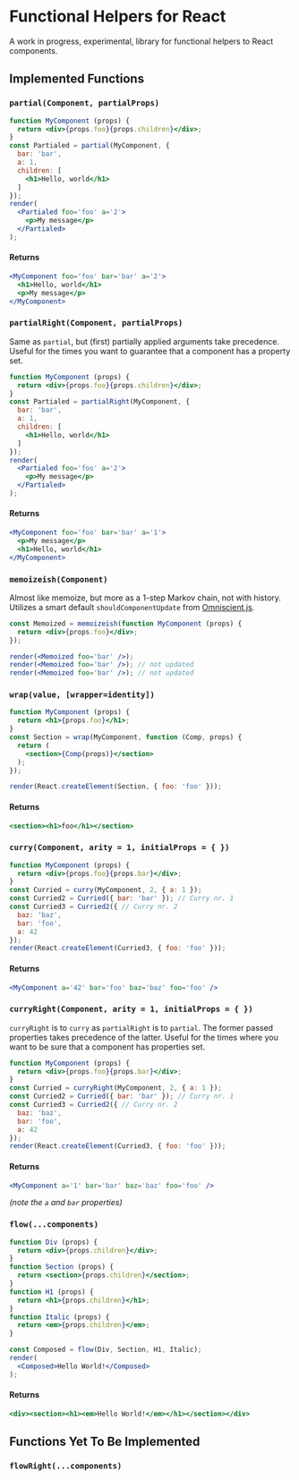 # Functional Helpers for React

A work in progress, experimental, library for functional helpers to React components.

## Implemented Functions

### `partial(Component, partialProps)`

```jsx
function MyComponent (props) {
  return <div>{props.foo}{props.children}</div>;
}
const Partialed = partial(MyComponent, {
  bar: 'bar',
  a: 1,
  children: [
    <h1>Hello, world</h1>
  ]
});
render(
  <Partialed foo='foo' a='2'>
    <p>My message</p>
  </Partialed>
);
```

#### Returns
```jsx
<MyComponent foo='foo' bar='bar' a='2'>
  <h1>Hello, world</h1>
  <p>My message</p>
</MyComponent>
```

### `partialRight(Component, partialProps)`

Same as `partial`, but (first) partially applied arguments take precedence.
Useful for the times you want to guarantee that a component has a property set.

```jsx
function MyComponent (props) {
  return <div>{props.foo}{props.children}</div>;
}
const Partialed = partialRight(MyComponent, {
  bar: 'bar',
  a: 1,
  children: [
    <h1>Hello, world</h1>
  ]
});
render(
  <Partialed foo='foo' a='2'>
    <p>My message</p>
  </Partialed>
);
```

#### Returns
```jsx
<MyComponent foo='foo' bar='bar' a='1'>
  <p>My message</p>
  <h1>Hello, world</h1>
</MyComponent>
```

### `memoizeish(Component)`

Almost like memoize, but more as a 1-step Markov chain, not with history. Utilizes
a smart default `shouldComponentUpdate` from [Omniscient.js](https://github.com/omniscientjs/omniscient).

```jsx
const Memoized = memoizeish(function MyComponent (props) {
  return <div>{props.foo}</div>;
});

render(<Memoized foo='bar' />);
render(<Memoized foo='bar' />); // not updated
render(<Memoized foo='bar' />); // not updated
```

### `wrap(value, [wrapper=identity])`

```jsx
function MyComponent (props) {
  return <h1>{props.foo}</h1>;
}
const Section = wrap(MyComponent, function (Comp, props) {
  return (
    <section>{Comp(props)}</section>
  );
});

render(React.createElement(Section, { foo: 'foo' }));
```

#### Returns
```jsx
<section><h1>foo</h1></section>
```

### `curry(Component, arity = 1, initialProps = { })`

```jsx
function MyComponent (props) {
  return <div>{props.foo}{props.bar}</div>;
}
const Curried = curry(MyComponent, 2, { a: 1 });
const Curried2 = Curried({ bar: 'bar' }); // Curry nr. 1
const Curried3 = Curried2({ // Curry nr. 2
  baz: 'baz',
  bar: 'foo',
  a: 42
});
render(React.createElement(Curried3, { foo: 'foo' }));
```

#### Returns
```jsx
<MyComponent a='42' bar='foo' baz='baz' foo='foo' />
```


### `curryRight(Component, arity = 1, initialProps = { })`

`curryRight` is to `curry` as `partialRight` is to `partial`. The former passed
properties takes precedence of the latter. Useful for the times where you want to
be sure that a component has properties set.

```jsx
function MyComponent (props) {
  return <div>{props.foo}{props.bar}</div>;
}
const Curried = curryRight(MyComponent, 2, { a: 1 });
const Curried2 = Curried({ bar: 'bar' }); // Curry nr. 1
const Curried3 = Curried2({ // Curry nr. 2
  baz: 'baz',
  bar: 'foo',
  a: 42
});
render(React.createElement(Curried3, { foo: 'foo' }));
```

#### Returns
```jsx
<MyComponent a='1' bar='bar' baz='baz' foo='foo' />
```

_(note the `a` and `bar` properties)_

### `flow(...components)`

```jsx
function Div (props) {
  return <div>{props.children}</div>;
}
function Section (props) {
  return <section>{props.children}</section>;
}
function H1 (props) {
  return <h1>{props.children}</h1>;
}
function Italic (props) {
  return <em>{props.children}</em>;
}

const Composed = flow(Div, Section, H1, Italic);
render(
  <Composed>Hello World!</Composed>
);
```

#### Returns
```jsx
<div><section><h1><em>Hello World!</em></h1></section></div>
```

## Functions Yet To Be Implemented

### `flowRight(...components)`
